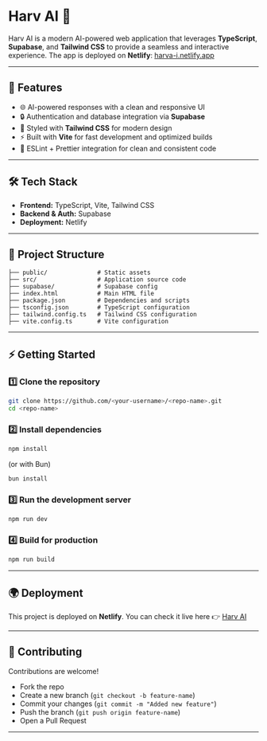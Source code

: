 # Harv AI 🤖

Harv AI is a modern AI-powered web application that leverages **TypeScript**, **Supabase**, and **Tailwind CSS** to provide a seamless and interactive experience.
The app is deployed on **Netlify**: [harva-i.netlify.app](https://harva-i.netlify.app/)

---

## 🚀 Features

* 🌐 AI-powered responses with a clean and responsive UI
* 🔒 Authentication and database integration via **Supabase**
* 🎨 Styled with **Tailwind CSS** for modern design
* ⚡ Built with **Vite** for fast development and optimized builds
* 📜 ESLint + Prettier integration for clean and consistent code

---

## 🛠️ Tech Stack

* **Frontend:** TypeScript, Vite, Tailwind CSS
* **Backend & Auth:** Supabase
* **Deployment:** Netlify

---

## 📂 Project Structure

```
├── public/              # Static assets
├── src/                 # Application source code
├── supabase/            # Supabase config
├── index.html           # Main HTML file
├── package.json         # Dependencies and scripts
├── tsconfig.json        # TypeScript configuration
├── tailwind.config.ts   # Tailwind CSS configuration
├── vite.config.ts       # Vite configuration
```

---

## ⚡ Getting Started

### 1️⃣ Clone the repository

```bash
git clone https://github.com/<your-username>/<repo-name>.git
cd <repo-name>
```

### 2️⃣ Install dependencies

```bash
npm install
```

(or with Bun)

```bash
bun install
```

### 3️⃣ Run the development server

```bash
npm run dev
```

### 4️⃣ Build for production

```bash
npm run build
```

---

## 🌍 Deployment

This project is deployed on **Netlify**.
You can check it live here 👉 [Harv AI](https://harva-i.netlify.app/)


---

## 🤝 Contributing

Contributions are welcome!

* Fork the repo
* Create a new branch (`git checkout -b feature-name`)
* Commit your changes (`git commit -m "Added new feature"`)
* Push the branch (`git push origin feature-name`)
* Open a Pull Request


---

